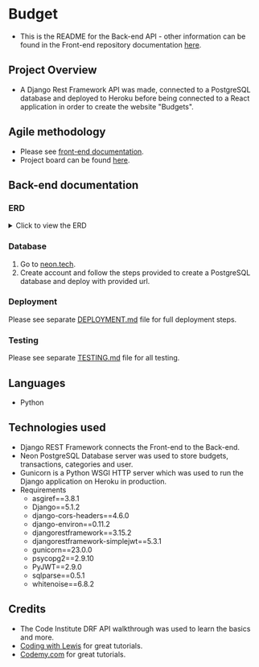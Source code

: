 # Budget

- This is the README for the Back-end API - other information can be found in the Front-end repository documentation [here](https://github.com/NiborGnu/budget-frontend).

## Project Overview

- A Django Rest Framework API was made, connected to a PostgreSQL database and deployed to Heroku before being connected to a React application in order to create the website "Budgets".

## Agile methodology

- Please see [front-end documentation](https://github.com/NiborGnu/budget-frontend/blob/main/README.md).
- Project board can be found [here](https://github.com/users/NiborGnu/projects/13).

## Back-end documentation

### ERD

<details>
  <summary>Click to view the ERD</summary>
  <img src="./documentation/erd.png" alt="Entity Relationship diagram">
</details>

### Database

1. Go to [neon.tech](https://console.neon.tech/realms/prod-realm/protocol/openid-connect/auth?client_id=neon-console&redirect_uri=https%3A%2F%2Fconsole.neon.tech%2Fauth%2Fkeycloak%2Fcallback&response_type=code&scope=openid+profile+email&state=xHteyudNuLsqjskuiH8L8g%3D%3D%2C%2C%2C).
2. Create account and follow the steps provided to create a PostgreSQL database and deploy with provided url.

### Deployment

Please see separate [DEPLOYMENT.md](./DEPLOYMENT.md) file for full deployment steps.

### Testing

Please see separate [TESTING.md](./TESTING.md) file for all testing.

## Languages

- Python

## Technologies used

- Django REST Framework connects the Front-end to the Back-end.
- Neon PostgreSQL Database server was used to store budgets, transactions, categories and user.
- Gunicorn is a Python WSGI HTTP server which was used to run the Django application on Heroku in production.
- Requirements
  - asgiref==3.8.1
  - Django==5.1.2
  - django-cors-headers==4.6.0
  - django-environ==0.11.2
  - djangorestframework==3.15.2
  - djangorestframework-simplejwt==5.3.1
  - gunicorn==23.0.0
  - psycopg2==2.9.10
  - PyJWT==2.9.0
  - sqlparse==0.5.1
  - whitenoise==6.8.2

## Credits

- The Code Institute DRF API walkthrough was used to learn the basics and more.
- [Coding with Lewis](https://www.youtube.com/@CodingWithLewis) for great tutorials.
- [Codemy.com](https://www.youtube.com/@Codemycom) for great tutorials.
